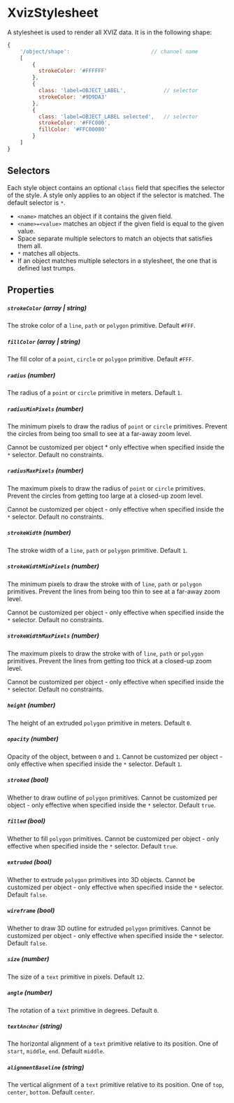 # XvizStylesheet

A stylesheet is used to render all XVIZ data. It is in the following shape:
```js
{
    '/object/shape':                          // channel name
    [
        {
          strokeColor: '#FFFFFF'
        },
        {
          class: 'label=OBJECT_LABEL',            // selector
          strokeColor: '#9D9DA3'
        },
        {
          class: 'label=OBJECT_LABEL selected',   // selector
          strokeColor: '#FFC000',
          fillColor: '#FFC00080'
        }
    ]
}
```

## Selectors

Each style object contains an optional `class` field that specifies the selector of the style. A style only applies to an object if the selector is matched. The default selector is `*`.

* `<name>` matches an object if it contains the given field.
* `<name>=<value>` matches an object if the given field is equal to the given value.
* Space separate multiple selectors to match an objects that satisfies them all.
* `*` matches all objects.
* If an object matches multiple selectors in a stylesheet, the one that is defined last trumps.


## Properties

##### `strokeColor` (array | string)

The stroke color of a `line`, `path` or `polygon` primitive. Default `#FFF`.

##### `fillColor` (array | string)

The fill color of a `point`, `circle` or `polygon` primitive. Default `#FFF`.

##### `radius` (number)

The radius of a `point` or `circle` primitive in meters. Default `1`.

##### `radiusMinPixels` (number)

The minimum pixels to draw the radius of `point` or `circle` primitives. Prevent the circles from being too small to see at a far-away zoom level.

Cannot be customized per object * only effective when specified inside the `*` selector. Default no constraints.

##### `radiusMaxPixels` (number)

The maximum pixels to draw the radius of `point` or `circle` primitives. Prevent the circles from getting too large at a closed-up zoom level.

Cannot be customized per object - only effective when specified inside the `*` selector. Default no constraints.

##### `strokeWidth` (number)

The stroke width of a `line`, `path` or `polygon` primitive. Default `1`.

##### `strokeWidthMinPixels` (number)

The minimum pixels to draw the stroke with of `line`, `path` or `polygon` primitives. Prevent the lines from being too thin to see at a far-away zoom level.

Cannot be customized per object - only effective when specified inside the `*` selector. Default no constraints.

##### `strokeWidthMaxPixels` (number)

The maximum pixels to draw the stroke with of `line`, `path` or `polygon` primitives. Prevent the lines from getting too thick at a closed-up zoom level.

Cannot be customized per object - only effective when specified inside the `*` selector. Default no constraints.

##### `height` (number)

The height of an extruded `polygon` primitive in meters. Default `0`.

##### `opacity` (number)

Opacity of the object, between `0` and `1`. Cannot be customized per object - only effective when specified inside the `*` selector. Default `1`.

##### `stroked` (bool)

Whether to draw outline of `polygon` primitives. Cannot be customized per object - only effective when specified inside the `*` selector. Default `true`.

##### `filled` (bool)

Whether to fill `polygon` primitives. Cannot be customized per object - only effective when specified inside the `*` selector. Default `true`.

##### `extruded` (bool)

Whether to extrude `polygon` primitives into 3D objects. Cannot be customized per object - only effective when specified inside the `*` selector. Default `false`.

##### `wireframe` (bool)

Whether to draw 3D outline for extruded `polygon` primitives. Cannot be customized per object - only effective when specified inside the `*` selector. Default `false`.

##### `size` (number)

The size of a `text` primitive in pixels. Default `12`.

##### `angle` (number)

The rotation of a `text` primitive in degrees. Default `0`.

##### `textAnchor` (string)

The horizontal alignment of a `text` primitive relative to its position. One of `start`, `middle`, `end`. Default `middle`.

##### `alignmentBaseline` (string)

The vertical alignment of a `text` primitive relative to its position. One of `top`, `center`, `bottom`. Default `center`.

